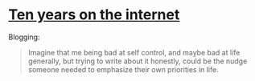 # [Ten years on the internet](https://pauljmiller.com/posts/internet.html)

Blogging:

> Imagine that me being bad at self control, and maybe bad at life generally, but trying to write about it honestly, could be the nudge someone needed to emphasize their own priorities in life. 



